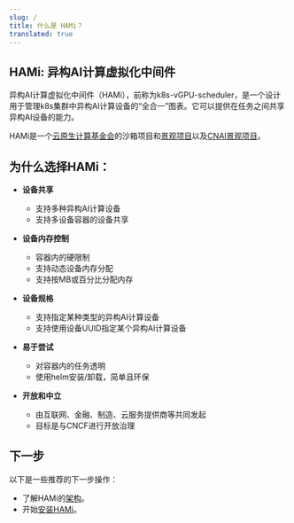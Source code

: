 ```yaml
---
slug: /
title: 什么是 HAMi？
translated: true
---
```


## HAMi: 异构AI计算虚拟化中间件

异构AI计算虚拟化中间件（HAMi），前称为k8s-vGPU-scheduler，是一个设计用于管理k8s集群中异构AI计算设备的“全合一”图表。它可以提供在任务之间共享异构AI设备的能力。

HAMi是一个[云原生计算基金会](https://cncf.io/)的沙箱项目和[景观项目](https://landscape.cncf.io/?item=orchestration-management--scheduling-orchestration--hami)以及[CNAI景观项目](https://landscape.cncf.io/?group=cnai&item=cnai--general-orchestration--hami)。

## 为什么选择HAMi：
- __设备共享__
    - 支持多种异构AI计算设备
    - 支持多设备容器的设备共享

- __设备内存控制__
    - 容器内的硬限制
    - 支持动态设备内存分配
    - 支持按MB或百分比分配内存

- __设备规格__
    - 支持指定某种类型的异构AI计算设备  
    - 支持使用设备UUID指定某个异构AI计算设备

- __易于尝试__
    - 对容器内的任务透明
    - 使用helm安装/卸载，简单且环保

- __开放和中立__
    - 由互联网、金融、制造、云服务提供商等共同发起
    - 目标是与CNCF进行开放治理


## 下一步

以下是一些推荐的下一步操作：

- 了解HAMi的[架构](./architecture.md)。
- 开始[安装HAMi](../installation/prequisities.md)。